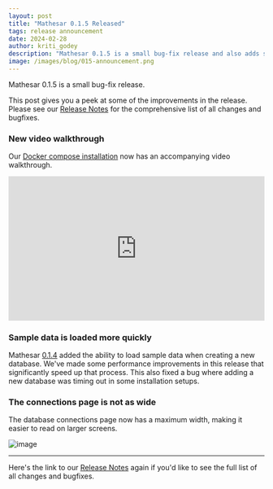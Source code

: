 ```yaml
---
layout: post
title: "Mathesar 0.1.5 Released"
tags: release announcement
date: 2024-02-28
author: kriti_godey
description: "Mathesar 0.1.5 is a small bug-fix release and also adds some documentation improvements."
image: /images/blog/015-announcement.png
---
```


Mathesar 0.1.5 is a small bug-fix release.

This post gives you a peek at some of the improvements in the release. Please see our [Release Notes](https://docs.mathesar.org/releases/0.1.5/) for the comprehensive list of all changes and bugfixes.

### New video walkthrough

Our [Docker compose installation](https://docs.mathesar.org/installation/docker-compose/) now has an accompanying video walkthrough.

<iframe width="100%" style="aspect-ratio: 16 / 9;" src="https://www.youtube.com/embed/0AFfvrUMkas" title="Install Mathesar v0.1.4 using docker compose" frameborder="0" allow="accelerometer; autoplay; clipboard-write; encrypted-media; gyroscope; picture-in-picture; web-share" allowfullscreen></iframe>

### Sample data is loaded more quickly

Mathesar [0.1.4](https://docs.mathesar.org/releases/0.1.4/) added the ability to load sample data when creating a new database. We've made some performance improvements in this release that significantly speed up that process. This also fixed a bug where adding a new database was timing out in some installation setups.

### The connections page is not as wide

The database connections page now has a maximum width, making it easier to read on larger screens.

![image](/images/blog/dbconnections-new.png)

---

Here's the link to our [Release Notes](https://docs.mathesar.org/releases/0.1.5/) again if you'd like to see the full list of all changes and bugfixes.
